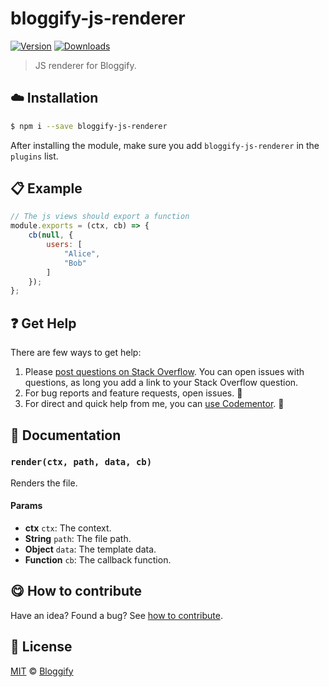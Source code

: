 
# bloggify-js-renderer

 [![Version](https://img.shields.io/npm/v/bloggify-js-renderer.svg)](https://www.npmjs.com/package/bloggify-js-renderer) [![Downloads](https://img.shields.io/npm/dt/bloggify-js-renderer.svg)](https://www.npmjs.com/package/bloggify-js-renderer)

> JS renderer for Bloggify.

## :cloud: Installation

```sh
$ npm i --save bloggify-js-renderer
```


After installing the module, make sure you add `bloggify-js-renderer` in the `plugins` list.

## :clipboard: Example



```js
// The js views should export a function
module.exports = (ctx, cb) => {
    cb(null, {
        users: [
            "Alice",
            "Bob"
        ]
    });
};
```

## :question: Get Help

There are few ways to get help:

 1. Please [post questions on Stack Overflow](https://stackoverflow.com/questions/ask). You can open issues with questions, as long you add a link to your Stack Overflow question.
 2. For bug reports and feature requests, open issues. :bug:
 3. For direct and quick help from me, you can [use Codementor](https://www.codementor.io/johnnyb). :rocket:


## :memo: Documentation


### `render(ctx, path, data, cb)`
Renders the file.

#### Params
- **ctx** `ctx`: The context.
- **String** `path`: The file path.
- **Object** `data`: The template data.
- **Function** `cb`: The callback function.



## :yum: How to contribute
Have an idea? Found a bug? See [how to contribute][contributing].



## :scroll: License

[MIT][license] © [Bloggify][website]

[license]: http://showalicense.com/?fullname=Bloggify%20%3Csupport%40bloggify.org%3E%20(https%3A%2F%2Fbloggify.org)&year=2016#license-mit
[website]: https://bloggify.org
[contributing]: /CONTRIBUTING.md
[docs]: /DOCUMENTATION.md

